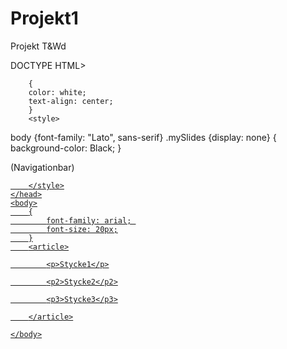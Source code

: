 # Projekt1
Projekt T&amp;Wd

DOCTYPE HTML>
<html lang="sv">
	<head>
		<meta charset="utf-8">
		<title>VårTräningsblogg</title>
		<meta name="viewport" content="width=device-width, initial scale=1">
				<link rel="stylesheet" href="https://www.w3schools.com/w3css/4/w3.css">
				<link rel="stylesheet" href="https://fonts.googleapis.com/css?family=Lato">
				<link rel="stylesheet" href="https://cdnjs.cloudflare.com/ajax/libs/font-		awesome/4.7.0/css/font-awesome.min.css">
		
		{
		color: white;
		text-align: center;
		}
		<style>
body {font-family: "Lato", sans-serif}
.mySlides {display: none}
		</style>
	<body>
		{
		background-color: Black;
		}

(Navigationbar)
<div class="w3-top">
	<div class="w3-bar w3-black w3-card">
		<a class="w3-bar-item w3-button w3-padding-large w3-hide-medium w3-hide-large w3-right" href="javascript:void(0)"



		</style>
	</head>
	<body>
		{
			font-family: arial; 
			font-size: 20px;
		}
		<article>

   			<p>Stycke1</p>

   			<p2>Stycke2</p2>

   			<p3>Stycke3</p3>

		</article>

	</body>

</html>
